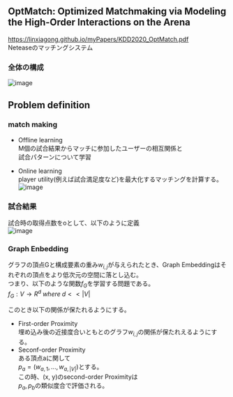 ## OptMatch: Optimized Matchmaking via Modeling the High-Order Interactions on the Arena  
https://linxiagong.github.io/myPapers/KDD2020_OptMatch.pdf  
Neteaseのマッチングシステム  
  
### 全体の構成  
![image](https://user-images.githubusercontent.com/54636129/195452262-74176582-0afa-460c-b5b7-70a64b9a7bbc.png)  

## Problem definition  
### match making  
- Offline learning  
M個の試合結果からマッチに参加したユーザーの相互関係と  
試合パターンについて学習  
    
- Online learning  
player utility(例えば試合満足度など)を最大化するマッチングを計算する。  
![image](https://user-images.githubusercontent.com/54636129/195451922-5429bdf2-42e8-4f41-a49f-dd2cb13256ba.png)  
  
### 試合結果  
試合時の取得点数をoとして、以下のように定義  
![image](https://user-images.githubusercontent.com/54636129/195453145-209118f8-d89a-4535-8987-11296836b47d.png)  
  
### Graph Enbedding  
グラフの頂点Gと構成要素の重み${w_{i,j}}$が与えられたとき、Graph Embeddingはそれぞれの頂点をより低次元の空間に落とし込む。  
つまり、以下のような関数${f_{G}}$を学習する問題である。  
${f_{G}: V \rightarrow R^{d} \; where \; d << |V|}$  
  
このとき以下の関係が保たれるようにする。  
- First-order Proximity  
埋め込み後の近接度合いともとのグラフ${w_{i, j}}$の関係が保たれえるようにする。  
- Seconf-order Proximity  
ある頂点aに関して  
${p_{a} = (w_{a, 1}, ..., w_{a, |V|})}$とする。  
この時、(x, y)のsecond-order Proximityは  
${p_{a}, p_{b}}$の類似度合で評価される。  


